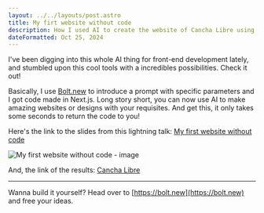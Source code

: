 ```yaml
---
layout: ../../layouts/post.astro
title: My firt website without code
description: How I used AI to create the website of Cancha Libre using Bolt.new
dateFormatted: Oct 25, 2024
---
```


I've been digging into this whole AI thing for front-end development lately, and stumbled upon this cool tools with a incredibles possibilities. Check it out!

Basically, I use [Bolt.new](https://bolt.new) to introduce a prompt with specific parameters and I got code made in Next.js. Long story short, you can now use AI to make amazing websites or designs with your requisites. And get this, it only takes some seconds to return the code to you!

Here's the link to the slides from this lightning talk: [My first website without code](https://html.zone/background-remover)

![My first website without code - image](https://res.cloudinary.com/dmlv9g4kn/image/upload/v1738806969/portfolio/talk_bolt_nwsdep.png)

And, the link of the results: [Cancha Libre](https://canchalibre.pro)

* * *

Wanna build it yourself?  Head over to [https://bolt.new](https://bolt.new) and free your ideas.